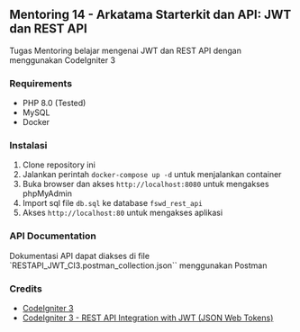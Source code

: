 ## Mentoring 14 - Arkatama Starterkit dan API: JWT dan REST API
Tugas Mentoring belajar mengenai JWT dan REST API dengan menggunakan CodeIgniter 3

### Requirements
- PHP 8.0 (Tested)
- MySQL
- Docker

### Instalasi
1. Clone repository ini
2. Jalankan perintah `docker-compose up -d` untuk menjalankan container
3. Buka browser dan akses `http://localhost:8080` untuk mengakses phpMyAdmin
4. Import sql file `db.sql` ke database `fswd_rest_api`
5. Akses `http://localhost:80` untuk mengakses aplikasi

### API Documentation
Dokumentasi API dapat diakses di file `RESTAPI_JWT_CI3.postman_collection.json`` menggunakan Postman

### Credits
- [CodeIgniter 3](https://codeigniter.com/)
- [CodeIgniter 3 - REST API Integration with JWT (JSON Web Tokens)](https://github.com/Virtuallified/REST-Api_JWT_CodeIgniter3)